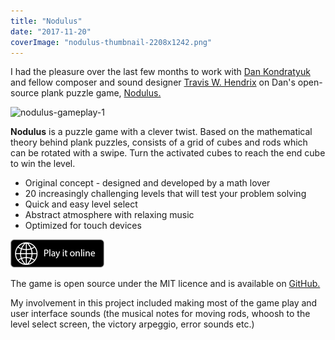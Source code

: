 ```yaml
---
title: "Nodulus"
date: "2017-11-20"
coverImage: "nodulus-thumbnail-2208x1242.png"
---
```


I had the pleasure over the last few months to work with [Dan Kondratyuk](https://hyperparticle.com/about/) and fellow composer and sound designer [Travis W. Hendrix](http://traviswhendrix.com/) on Dan's open-source plank puzzle game, [Nodulus.](https://github.com/Hyperparticle/nodulus)

![nodulus-gameplay-1](images/nodulus-gameplay-1.gif)

**Nodulus** is a puzzle game with a clever twist. Based on the mathematical theory behind plank puzzles, consists of a grid of cubes and rods which can be rotated with a swipe. Turn the activated cubes to reach the end cube to win the level.

- Original concept - designed and developed by a math lover
- 20 increasingly challenging levels that will test your problem solving
- Quick and easy level select
- Abstract atmosphere with relaxing music
- Optimized for touch devices

[![Download_on_the_App_Store_Badge_US-UK_135x40](images/download_on_the_app_store_badge_us-uk_135x40.png)](https://hyperparticle.com/nodulus)

The game is open source under the MIT licence and is available on [GitHub.](https://github.com/Hyperparticle/nodulus)

My involvement in this project included making most of the game play and user interface sounds (the musical notes for moving rods, whoosh to the level select screen, the victory arpeggio, error sounds etc.)
